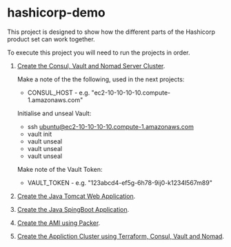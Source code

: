 # hashicorp-demo

This project is designed to show how the different parts of the Hashicorp product set can work together.

To execute this project you will need to run the projects in order.

1. [Create the Consul, Vault and Nomad Server Cluster](./terraform-hashi-servers).
    
    Make a note of the the following, used in the next projects: 

      * CONSUL_HOST  - e.g. "ec2-10-10-10-10.compute-1.amazonaws.com"  

    Initialise and unseal Vault:  

      * ssh ubuntu@ec2-10-10-10-10.compute-1.amazonaws.com
      * vault init
      * vault unseal <key1>  
      * vault unseal <key2>  
      * vault unseal <key3>  

    Make note of the Vault Token:  
    
      * VAULT_TOKEN  - e.g. "123abcd4-ef5g-6h78-9ij0-k1234l567m89"   
    
2. [Create the Java Tomcat Web Application](./application).
3. [Create the Java SpingBoot Application](./application-springboot).
4. [Create the AMI using Packer](./packer).
5. [Create the Appliction Cluster using Terraform, Consul, Vault and Nomad](./terraform-hashi-clients).
